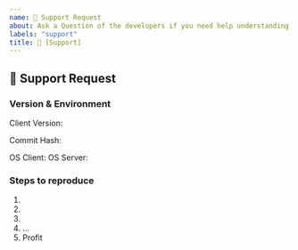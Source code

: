 ```yaml
---
name: 🔧 Support Request
about: Ask a Question of the developers if you need help understanding VMaNGOS.
labels: "support"
title: 🔧 [Support] 
---
```

<!--
Support on Github is limited! Refer to the Wiki for detailed guides & instructions and visit our Discord to engage directly with the developers regarding Usage and Development of VMaNGOS.

Wiki: https://github.com/vmangos/wiki
Discord: https://discord.gg/x9a2jt7
-->
## 🔧 Support Request
<!-- Describe your request in detail. Include screenshots and drawings if needed. -->

### Version & Environment
<!-- Provide these infos if available and applicable -->
<!--
  Client Version:
  - 1.12.1.5875
  - 1.11.2.5464
  - 1.10.2.5302
  - 1.9.4.5086
  - 1.8.4.4878
  - 1.7.1.4695
  - 1.6.1.4544
  - 1.5.1.4449
  - 1.4.2.4375
  - 1.3.1.4297
  - 1.2.4.4222
-->
Client Version: 

<!--
  Commit Hash:
  https://github.com/vmangos/core/tree/XXXX
  To find XXXX use `git log -1 --format=%H` in your local VMaNGOS repo
-->
Commit Hash:  

<!--
  Operating System:
  - Win XX
  - MacOS XX
  - Linux Flavor
-->
OS Client: 
OS Server: 

### Steps to reproduce
1.
2.
3.
4. ...
5. Profit